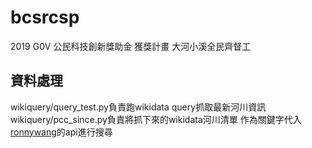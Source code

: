 # bcsrcsp
2019 G0V 公民科技創新獎助金 獲獎計畫 大河小溪全民齊督工

## 資料處理
wikiquery/query_test.py負責跑wikidata query抓取最新河川資訊
wikiquery/pcc_since.py負責將抓下來的wikidata河川清單 作為關鍵字代入[ronnywang](https://ronnywang.github.io/pcc-viewer/)的api進行搜尋
